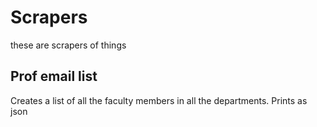 # Scrapers

these are scrapers of things

## Prof email list

Creates a list of all the faculty members in all the departments. Prints as json
